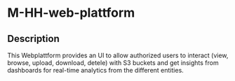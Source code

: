 # M-HH-web-plattform

## Description
This Webplattform provides an UI to allow authorized users to interact (view, browse, upload, download, detele) with S3 buckets and get insights from dashboards for real-time analytics from the different entities.